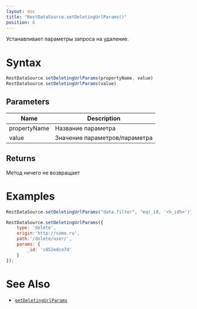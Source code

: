 ```yaml
---
layout: doc
title: "RestDataSource.setDeletingUrlParams()"
position: 6
---
```


Устанавливает параметры запроса на удаление.

# Syntax

```js
RestDataSource.setDeletingUrlParams(propertyName, value)
RestDataSource.setDeletingUrlParams(value)
```

## Parameters

|Name|Description|
|----|-----------|
|propertyName|Название параметра|
|value|Значение параметров/параметра|

## Returns

Метод ничего не возвращает

# Examples

```js
RestDataSource.setDeletingUrlParams("data.filter", "eq(_id, '<%_id%>')");

RestDataSource.setDeletingUrlParams({
	type: 'delete',
    origin:'http://some.ru',
    path:'/delete/user/',
    params: {
        _id: 'c852edce7d'
    }
});
```

# See Also

* [`getDeletingUrlParams`](../RestDataSource.getDeletingUrlParams/)
